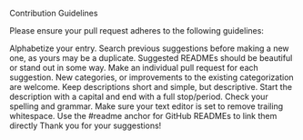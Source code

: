 Contribution Guidelines

Please ensure your pull request adheres to the following guidelines:

Alphabetize your entry.
Search previous suggestions before making a new one, as yours may be a duplicate.
Suggested READMEs should be beautiful or stand out in some way.
Make an individual pull request for each suggestion.
New categories, or improvements to the existing categorization are welcome.
Keep descriptions short and simple, but descriptive.
Start the description with a capital and end with a full stop/period.
Check your spelling and grammar.
Make sure your text editor is set to remove trailing whitespace.
Use the #readme anchor for GitHub READMEs to link them directly
Thank you for your suggestions!
